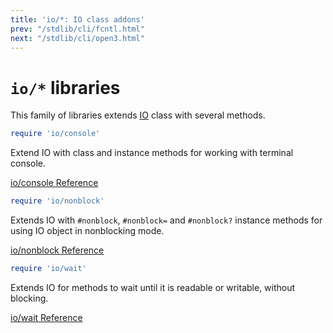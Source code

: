 ```yaml
---
title: 'io/*: IO class addons'
prev: "/stdlib/cli/fcntl.html"
next: "/stdlib/cli/open3.html"
---
```


# `io/*` libraries

This family of libraries extends [IO](../../builtin/system-cli/io.md)
class with several methods.


```ruby
require 'io/console'
```

Extend IO with class and instance methods for working with terminal
console.

<a
href='https://ruby-doc.org/stdlib-2.5.0/libdoc/io/console/rdoc/IO.html'
class='ruby-doc remote reference' target='_blank'>io/console
Reference</a>


```ruby
require 'io/nonblock'
```

Extends IO with `#nonblock`, `#nonblock=` and `#nonblock?` instance
methods for using IO object in nonblocking mode.

<a
href='https://ruby-doc.org/stdlib-2.5.0/libdoc/io/nonblock/rdoc/IO.html'
class='ruby-doc remote reference' target='_blank'>io/nonblock
Reference</a>


```ruby
require 'io/wait'
```

Extends IO for methods to wait until it is readable or writable, without
blocking.

<a href='https://ruby-doc.org/stdlib-2.5.0/libdoc/io/wait/rdoc/IO.html'
class='ruby-doc remote reference' target='_blank'>io/wait Reference</a>

